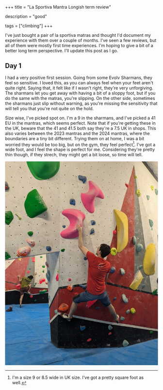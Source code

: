+++
title = "La Sportiva Mantra Longish term review"

description = "good"

tags = ["climbing"]
+++

I've just bought a pair of la sportiva matras and thought I'd document my experience with them over a couple of months. I've seen a few reviews, but all of them were mostly first time experiences. I'm hoping to give a bit of a better long term perspective. I'll update this post as I go.

## Day 1

I had a very positive first session. Going from some Evolv Sharmans, they feel so sensitive. I loved this, as you can always feel when your feet aren't quite right. Saying that, it felt like if I wasn't right, they're very unforgiving. The sharmans let you get away with having a bit of a sloppy foot, but if you do the same with the matras, you're slipping. On the other side, sometimes the sharmans just slip without warning, as you're missing the sensitivity that will tell you that you're not quite on the hold.

Size wise, I've picked spot on. I'm a 9 in the sharmans, and I've picked a 41 EU in the mantras, which seems perfect. Note that if you're getting these in the UK, beware that the 41 and 41.5 both say they're a 7.5 UK in shops. This also varies between the 2023 mantras and the 2024 mantras, where the boundaries are a tiny bit different. Trying them on at home, I was a bit worried they would be too big, but on the gym, they feel perfect[^1]. I've got a wide foot, and I feel the shape is perfect for me. Considering they're pretty thin though, if they strech, they might get a bit loose, so time will tell.

![Day 1 pic](/images/blog/la-sportiva-day-1.jpg)

[^1]: I'm a size 9 or 8.5 wide in UK size. I've got a pretty square foot as well.
